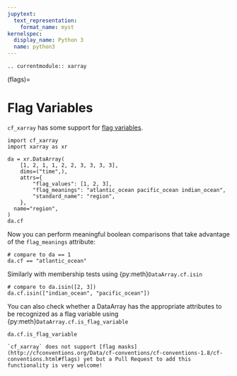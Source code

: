 ```yaml
---
jupytext:
  text_representation:
    format_name: myst
kernelspec:
  display_name: Python 3
  name: python3
---
```

```{eval-rst}
.. currentmodule:: xarray
```

(flags)=
# Flag Variables

`cf_xarray` has some support for [flag variables](http://cfconventions.org/Data/cf-conventions/cf-conventions-1.8/cf-conventions.html#flags).

```{code-cell}
import cf_xarray
import xarray as xr

da = xr.DataArray(
    [1, 2, 1, 1, 2, 2, 3, 3, 3, 3],
    dims=("time",),
    attrs={
        "flag_values": [1, 2, 3],
        "flag_meanings": "atlantic_ocean pacific_ocean indian_ocean",
        "standard_name": "region",
    },
  name="region",
)
da.cf
```

Now you can perform meaningful boolean comparisons that take advantage of the `flag_meanings` attribute:
```{code-cell}
# compare to da == 1
da.cf == "atlantic_ocean"
```

Similarly with membership tests using {py:meth}`DataArray.cf.isin`
```{code-cell}
# compare to da.isin([2, 3])
da.cf.isin(["indian_ocean", "pacific_ocean"])
```

You can also check whether a DataArray has the appropriate attributes to be recognized as a flag variable using {py:meth}`DataArray.cf.is_flag_variable`
```{code-cell}
da.cf.is_flag_variable
```

```{tip}
`cf_xarray` does not support [flag masks](http://cfconventions.org/Data/cf-conventions/cf-conventions-1.8/cf-conventions.html#flags) yet but a Pull Request to add this functionality is very welcome!
```
